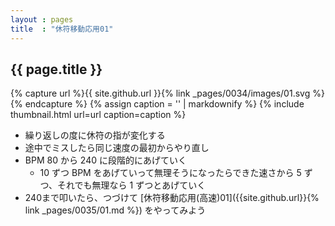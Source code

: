 ```yaml
---
layout : pages
title  : "休符移動応用01"
---
```


## {{ page.title }}

{% capture url %}{{ site.github.url }}{% link _pages/0034/images/01.svg %}{% endcapture %}
{% assign caption = '' | markdownify %}
{% include thumbnail.html url=url caption=caption %}

* 繰り返しの度に休符の指が変化する
* 途中でミスしたら同じ速度の最初からやり直し
* BPM 80 から 240 に段階的にあげていく
  * 10 ずつ BPM をあげていって無理そうになったらできた速さから 5 ずつ、それでも無理なら 1 ずつとあげていく
* 240まで叩いたら、つづけて [休符移動応用(高速)01]({{site.github.url}}{% link _pages/0035/01.md %}) をやってみよう
